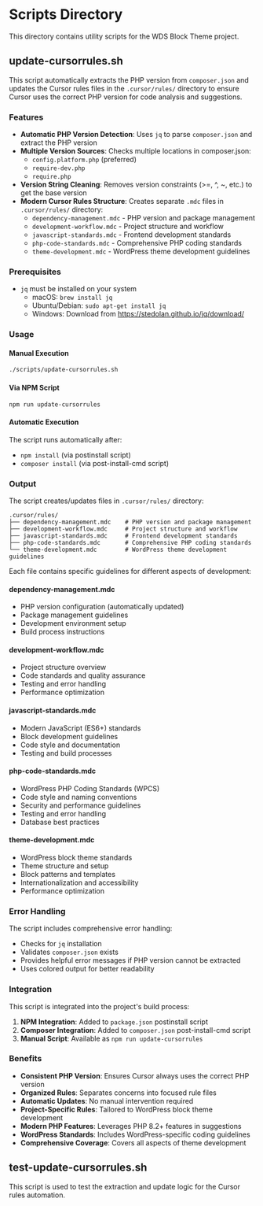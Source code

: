 # Scripts Directory

This directory contains utility scripts for the WDS Block Theme project.

## update-cursorrules.sh

This script automatically extracts the PHP version from `composer.json` and updates the Cursor rules files in the `.cursor/rules/` directory to ensure Cursor uses the correct PHP version for code analysis and suggestions.

### Features

- **Automatic PHP Version Detection**: Uses `jq` to parse `composer.json` and extract the PHP version
- **Multiple Version Sources**: Checks multiple locations in composer.json:
  - `config.platform.php` (preferred)
  - `require-dev.php`
  - `require.php`
- **Version String Cleaning**: Removes version constraints (>=, ^, ~, etc.) to get the base version
- **Modern Cursor Rules Structure**: Creates separate `.mdc` files in `.cursor/rules/` directory:
  - `dependency-management.mdc` - PHP version and package management
  - `development-workflow.mdc` - Project structure and workflow
  - `javascript-standards.mdc` - Frontend development standards
  - `php-code-standards.mdc` - Comprehensive PHP coding standards
  - `theme-development.mdc` - WordPress theme development guidelines

### Prerequisites

- `jq` must be installed on your system
  - macOS: `brew install jq`
  - Ubuntu/Debian: `sudo apt-get install jq`
  - Windows: Download from https://stedolan.github.io/jq/download/

### Usage

#### Manual Execution
```bash
./scripts/update-cursorrules.sh
```

#### Via NPM Script
```bash
npm run update-cursorrules
```

#### Automatic Execution
The script runs automatically after:
- `npm install` (via postinstall script)
- `composer install` (via post-install-cmd script)

### Output

The script creates/updates files in `.cursor/rules/` directory:

```
.cursor/rules/
├── dependency-management.mdc    # PHP version and package management
├── development-workflow.mdc     # Project structure and workflow
├── javascript-standards.mdc     # Frontend development standards
├── php-code-standards.mdc       # Comprehensive PHP coding standards
└── theme-development.mdc        # WordPress theme development guidelines
```

Each file contains specific guidelines for different aspects of development:

#### dependency-management.mdc
- PHP version configuration (automatically updated)
- Package management guidelines
- Development environment setup
- Build process instructions

#### development-workflow.mdc
- Project structure overview
- Code standards and quality assurance
- Testing and error handling
- Performance optimization

#### javascript-standards.mdc
- Modern JavaScript (ES6+) standards
- Block development guidelines
- Code style and documentation
- Testing and build processes

#### php-code-standards.mdc
- WordPress PHP Coding Standards (WPCS)
- Code style and naming conventions
- Security and performance guidelines
- Testing and error handling
- Database best practices

#### theme-development.mdc
- WordPress block theme standards
- Theme structure and setup
- Block patterns and templates
- Internationalization and accessibility
- Performance optimization

### Error Handling

The script includes comprehensive error handling:
- Checks for `jq` installation
- Validates `composer.json` exists
- Provides helpful error messages if PHP version cannot be extracted
- Uses colored output for better readability

### Integration

This script is integrated into the project's build process:

1. **NPM Integration**: Added to `package.json` postinstall script
2. **Composer Integration**: Added to `composer.json` post-install-cmd script
3. **Manual Script**: Available as `npm run update-cursorrules`

### Benefits

- **Consistent PHP Version**: Ensures Cursor always uses the correct PHP version
- **Organized Rules**: Separates concerns into focused rule files
- **Automatic Updates**: No manual intervention required
- **Project-Specific Rules**: Tailored to WordPress block theme development
- **Modern PHP Features**: Leverages PHP 8.2+ features in suggestions
- **WordPress Standards**: Includes WordPress-specific coding guidelines
- **Comprehensive Coverage**: Covers all aspects of theme development

## test-update-cursorrules.sh

This script is used to test the extraction and update logic for the Cursor rules automation.
